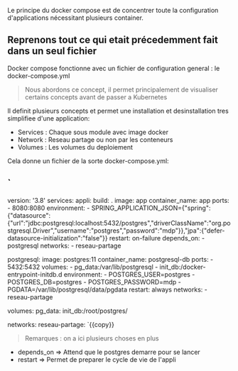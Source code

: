 Le principe du docker compose est de concentrer toute la configuration d'applications nécessitant plusieurs container.


## Reprenons tout ce qui etait précedemment fait dans un seul fichier

Docker compose fonctionne avec un fichier de configuration general : le docker-compose.yml

> Nous abordons ce concept, il permet principalement de visualiser certains concepts avant de passer a Kubernetes

Il definit plusieurs concepts et permet une installation et desinstallation tres simplifiee d'une application:

- Services : Chaque sous module avec image docker
- Network : Reseau partage ou non par les conteneurs
- Volumes : Les volumes du deploiement

Cela donne un fichier de la sorte docker-compose.yml:

`
---
version: '3.8'
services:
  appli:
    build: .
    image: app
    container_name: app
    ports:
      - 8080:8080
    environment:
        - SPRING_APPLICATION_JSON={"spring":{"datasource":{"url":"jdbc:postgresql:localhost:5432/postgres","driverClassName":"org.postgresql.Driver","username":"postgres","password":"mdp"}},"jpa":{"defer-datasource-initialization":"false"}}
    restart: on-failure
    depends_on:
      - postgresql
    networks:
      - reseau-partage

  postgresql:
    image: postgres:11
    container_name: postgresql-db
    ports:
      - 5432:5432
    volumes:
      - pg_data:/var/lib/postgresql
      - init_db:/docker-entrypoint-initdb.d
    environment:
      - POSTGRES_USER=postgres 
      - POSTGRES_DB=postgres 
      - POSTGRES_PASSWORD=mdp 
      - PGDATA=/var/lib/postgresql/data/pgdata 
    restart: always
    networks:
      - reseau-partage

volumes:
  pg_data:
  init_db:/root/postgres/

networks:
  reseau-partage:
`{{copy}}

> Remarques : on a ici plusieurs choses en plus 

- depends_on => Attend que le postgres demarre pour se lancer
- restart => Permet de preparer le cycle de vie de l'appli